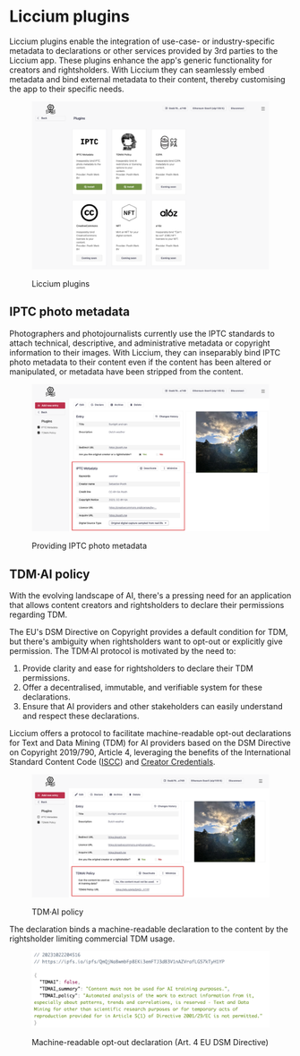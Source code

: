 # Liccium plugins

Liccium plugins enable the integration of use-case- or industry-specific metadata to declarations or other services provided by 3rd parties to the Liccium app. These plugins enhance the app's generic functionality for creators and rightsholders. With Liccium they can seamlessly embed metadata and bind external metadata to their content, thereby customising the app to their specific needs.

<figure><img src="../.gitbook/assets/Plugins@2x.png" alt="" width="563"><figcaption><p>Liccium plugins</p></figcaption></figure>

## IPTC photo metadata

Photographers and photojournalists currently use the IPTC standards to attach technical, descriptive, and administrative metadata or copyright information to their images. With Liccium, they can inseparably bind IPTC photo metadata to their content even if the content has been altered or manipulated, or metadata have been stripped from the content.

<figure><img src="../.gitbook/assets/IPTC@2x.png" alt="" width="563"><figcaption><p>Providing IPTC photo metadata</p></figcaption></figure>

## TDM·AI policy

With the evolving landscape of AI, there's a pressing need for an application that allows content creators and rightsholders to declare their permissions regarding TDM.&#x20;

The EU's DSM Directive on Copyright provides a default condition for TDM, but there's ambiguity when rightsholders want to opt-out or explicitly give permission. The TDM·AI protocol is motivated by the need to:

1. Provide clarity and ease for rightsholders to declare their TDM permissions.
2. Offer a decentralised, immutable, and verifiable system for these declarations.
3. Ensure that AI providers and other stakeholders can easily understand and respect these declarations.

Liccium offers a protocol to facilitate machine-readable opt-out declarations for Text and Data Mining (TDM) for AI providers based on the DSM Directive on Copyright 2019/790, Article 4, leveraging the benefits of the International Standard Content Code ([ISCC](https://iscc.codes)) and [Creator Credentials](https://docs.creatorcredentials.com/).

<figure><img src="../.gitbook/assets/TDMAI@2x.png" alt="" width="563"><figcaption><p>TDM·AI policy</p></figcaption></figure>

The declaration binds a machine-readable declaration to the content by the rightsholder limiting commercial TDM usage.

<figure><img src="../.gitbook/assets/TDMAI false@2x.png" alt="" width="563"><figcaption><p>Machine-readable opt-out declaration (Art. 4 EU DSM Directive)</p></figcaption></figure>


